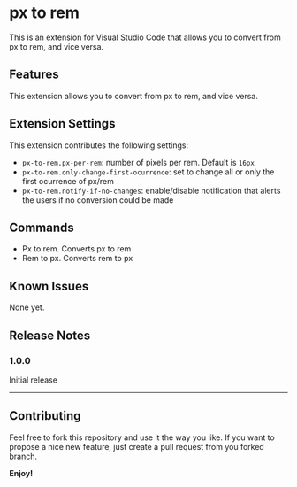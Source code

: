 # px to rem

This is an extension for Visual Studio Code that allows you to convert from px to rem, and vice versa.

## Features

This extension allows you to convert from px to rem, and vice versa.

## Extension Settings

This extension contributes the following settings:

* `px-to-rem.px-per-rem`: number of pixels per rem. Default is `16px`
* `px-to-rem.only-change-first-ocurrence`: set to change all or only the first ocurrence of px/rem
* `px-to-rem.notify-if-no-changes`: enable/disable notification that alerts the users if no conversion could be made

## Commands
* Px to rem. Converts px to rem
* Rem to px. Converts rem to px

## Known Issues

None yet.

## Release Notes


### 1.0.0

Initial release

-----------------------------------------------------------------------------------------------------------
## Contributing

Feel free to fork this repository and use it the way you like. If you want to propose a nice new feature, just create a pull request from you forked branch.

**Enjoy!**